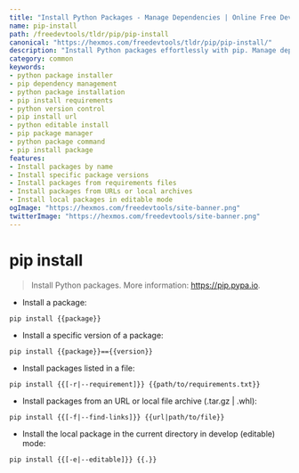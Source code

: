 ```yaml
---
title: "Install Python Packages - Manage Dependencies | Online Free DevTools by Hexmos"
name: pip-install
path: /freedevtools/tldr/pip/pip-install
canonical: "https://hexmos.com/freedevtools/tldr/pip/pip-install/"
description: "Install Python packages effortlessly with pip. Manage dependencies, specify versions, and install from requirements files using this simple command. Free online tool, no registration required."
category: common
keywords:
- python package installer
- pip dependency management
- python package installation
- pip install requirements
- python version control
- pip install url
- python editable install
- pip package manager
- python package command
- pip install package
features:
- Install packages by name
- Install specific package versions
- Install packages from requirements files
- Install packages from URLs or local archives
- Install local packages in editable mode
ogImage: "https://hexmos.com/freedevtools/site-banner.png"
twitterImage: "https://hexmos.com/freedevtools/site-banner.png"
---
```


# pip install

> Install Python packages.
> More information: <https://pip.pypa.io>.

- Install a package:

`pip install {{package}}`

- Install a specific version of a package:

`pip install {{package}}=={{version}}`

- Install packages listed in a file:

`pip install {{[-r|--requirement]}} {{path/to/requirements.txt}}`

- Install packages from an URL or local file archive (.tar.gz | .whl):

`pip install {{[-f|--find-links]}} {{url|path/to/file}}`

- Install the local package in the current directory in develop (editable) mode:

`pip install {{[-e|--editable]}} {{.}}`
